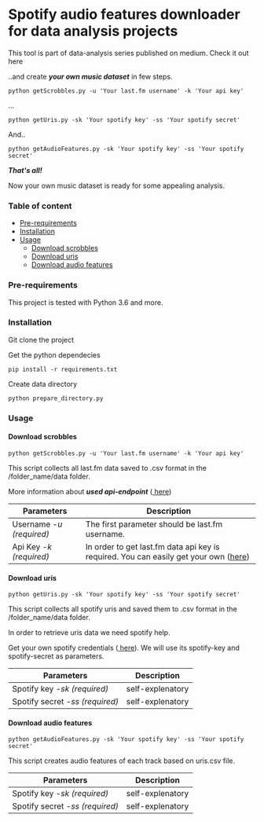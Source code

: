 # Spotify audio features downloader for data analysis projects

This tool is part of data-analysis series published on medium. Check it out here 

..and create ***your own music dataset*** in few steps.

```
python getScrobbles.py -u 'Your last.fm username' -k 'Your api key'
```
...

```
python getUris.py -sk 'Your spotify key' -ss 'Your spotify secret'
```
And..
```
python getAudioFeatures.py -sk 'Your spotify key' -ss 'Your spotify secret'
```
***That's all!***

Now your own music dataset is ready for some appealing analysis.

### Table of content

* [Pre-requirements](#pre-requirements)
* [Installation](#installation)
* [Usage](#usage)
  * [Download scrobbles](#download-scrobbles)
  * [Download uris](#download-uris)
  * [Download audio features](#download-audio-features)
  
### Pre-requirements

This project is tested with Python 3.6 and more.

### Installation

Git clone the project

Get the python dependecies

```
pip install -r requirements.txt
```

Create data directory
```
python prepare_directory.py
```


### Usage

#### Download scrobbles

```
python getScrobbles.py -u 'Your last.fm username' -k 'Your api key'
```

This script collects all last.fm data saved to .csv format in the /folder_name/data folder. 

More information about ***used api-endpoint*** ([ here](https://www.last.fm/api/show/user.getRecentTracks)) 

Parameters  | Description
---    | --- 
Username *-u* *(required)* | The first parameter should be last.fm username. 
Api Key *-k* *(required)* | In order to get last.fm data api key is required. You can easily get your own ([here](https://www.last.fm/api/account/create))

#### Download uris

```
python getUris.py -sk 'Your spotify key' -ss 'Your spotify secret'
```

This script collects all spotify uris and saved them to .csv format in the /folder_name/data folder. 

In order to retrieve uris data we need spotify help.

Get your own spotify credentials ([ here](https://developer.spotify.com/dashboard/login)). We will use its spotify-key and spotify-secret as parameters.

Parameters  | Description
---    | --- 
Spotify key *-sk* *(required)* | self-explenatory
Spotify secret *-ss* *(required)* | self-explenatory


#### Download audio features

```
python getAudioFeatures.py -sk 'Your spotify key' -ss 'Your spotify secret'
```

This script creates audio features of each track based on uris.csv file. 

Parameters  | Description
---    | --- 
Spotify key *-sk* *(required)* | self-explenatory
Spotify secret *-ss* *(required)* | self-explenatory





 


